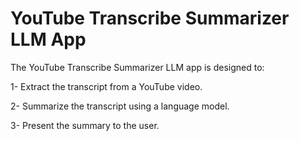 # YouTube Transcribe Summarizer LLM App

The YouTube Transcribe Summarizer LLM app is designed to:

1- Extract the transcript from a YouTube video.

2- Summarize the transcript using a language model.

3- Present the summary to the user.

